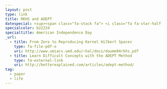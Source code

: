 ```yaml
---
layout: post
type: link
title: RKHS and ADEPT
datespecial: <sup><span class="fa-stack fa"> <i class="fa fa-star-half-o fa-stack-1x mirror" style="color:blue"></i> <i class="fa fa-star-half-o fa-inverse fa-stack-1x" style="color:#b22234"></i></span></sup>
specialcolor: b22234
specialtitle: American Independence Day
_url:
  - title: From Zero to Reproducing Kernel Hilbert Spaces
    type: fa-file-pdf-o
    uri: http://www.umiacs.umd.edu/~hal/docs/daume04rkhs.pdf
  - title: Learn Difficult Concepts with the ADEPT Method
    type: fa-external-link
    uri: http://betterexplained.com/articles/adept-method/
tag:
  - paper
  - life
---
```

